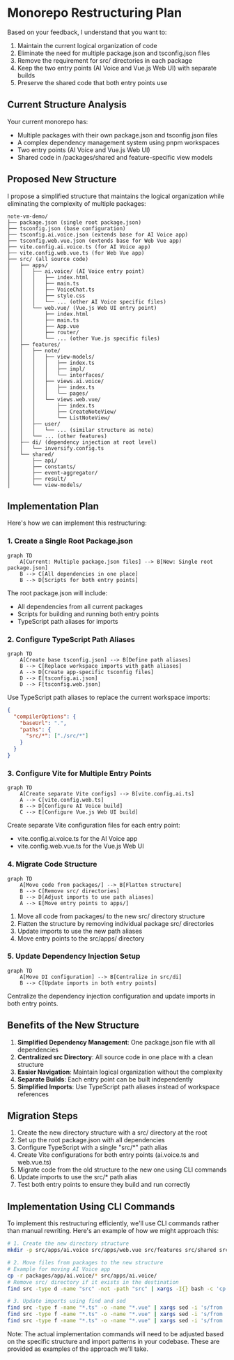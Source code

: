 # Monorepo Restructuring Plan

Based on your feedback, I understand that you want to:

1. Maintain the current logical organization of code
2. Eliminate the need for multiple package.json and tsconfig.json files
3. Remove the requirement for src/ directories in each package
4. Keep the two entry points (AI Voice and Vue.js Web UI) with separate builds
5. Preserve the shared code that both entry points use

## Current Structure Analysis

Your current monorepo has:

- Multiple packages with their own package.json and tsconfig.json files
- A complex dependency management system using pnpm workspaces
- Two entry points (AI Voice and Vue.js Web UI)
- Shared code in /packages/shared and feature-specific view models

## Proposed New Structure

I propose a simplified structure that maintains the logical organization while eliminating the complexity of multiple packages:

```
note-vm-demo/
├── package.json (single root package.json)
├── tsconfig.json (base configuration)
├── tsconfig.ai.voice.json (extends base for AI Voice app)
├── tsconfig.web.vue.json (extends base for Web Vue app)
├── vite.config.ai.voice.ts (for AI Voice app)
├── vite.config.web.vue.ts (for Web Vue app)
├── src/ (all source code)
│   ├── apps/
│   │   ├── ai.voice/ (AI Voice entry point)
│   │   │   ├── index.html
│   │   │   ├── main.ts
│   │   │   ├── VoiceChat.ts
│   │   │   ├── style.css
│   │   │   └── ... (other AI Voice specific files)
│   │   └── web.vue/ (Vue.js Web UI entry point)
│   │       ├── index.html
│   │       ├── main.ts
│   │       ├── App.vue
│   │       ├── router/
│   │       └── ... (other Vue.js specific files)
│   ├── features/
│   │   ├── note/
│   │   │   ├── view-models/
│   │   │   │   ├── index.ts
│   │   │   │   ├── impl/
│   │   │   │   └── interfaces/
│   │   │   ├── views.ai.voice/
│   │   │   │   ├── index.ts
│   │   │   │   └── pages/
│   │   │   └── views.web.vue/
│   │   │       ├── index.ts
│   │   │       ├── CreateNoteView/
│   │   │       └── ListNoteView/
│   │   ├── user/
│   │   │   └── ... (similar structure as note)
│   │   └── ... (other features)
│   ├── di/ (dependency injection at root level)
│   │   └── inversify.config.ts
│   └── shared/
│       ├── api/
│       ├── constants/
│       ├── event-aggregator/
│       ├── result/
│       └── view-models/
```

## Implementation Plan

Here's how we can implement this restructuring:

### 1. Create a Single Root Package.json

```mermaid
graph TD
    A[Current: Multiple package.json files] --> B[New: Single root package.json]
    B --> C[All dependencies in one place]
    B --> D[Scripts for both entry points]
```

The root package.json will include:

- All dependencies from all current packages
- Scripts for building and running both entry points
- TypeScript path aliases for imports

### 2. Configure TypeScript Path Aliases

```mermaid
graph TD
    A[Create base tsconfig.json] --> B[Define path aliases]
    B --> C[Replace workspace imports with path aliases]
    A --> D[Create app-specific tsconfig files]
    D --> E[tsconfig.ai.json]
    D --> F[tsconfig.web.json]
```

Use TypeScript path aliases to replace the current workspace imports:

```json
{
  "compilerOptions": {
    "baseUrl": ".",
    "paths": {
      "src/*": ["./src/*"]
    }
  }
}
```

### 3. Configure Vite for Multiple Entry Points

```mermaid
graph TD
    A[Create separate Vite configs] --> B[vite.config.ai.ts]
    A --> C[vite.config.web.ts]
    B --> D[Configure AI Voice build]
    C --> E[Configure Vue.js Web UI build]
```

Create separate Vite configuration files for each entry point:

- vite.config.ai.voice.ts for the AI Voice app
- vite.config.web.vue.ts for the Vue.js Web UI

### 4. Migrate Code Structure

```mermaid
graph TD
    A[Move code from packages/] --> B[Flatten structure]
    B --> C[Remove src/ directories]
    B --> D[Adjust imports to use path aliases]
    A --> E[Move entry points to apps/]
```

1. Move all code from packages/ to the new src/ directory structure
2. Flatten the structure by removing individual package src/ directories
3. Update imports to use the new path aliases
4. Move entry points to the src/apps/ directory

### 5. Update Dependency Injection Setup

```mermaid
graph TD
    A[Move DI configuration] --> B[Centralize in src/di]
    B --> C[Update imports in both entry points]
```

Centralize the dependency injection configuration and update imports in both entry points.

## Benefits of the New Structure

1. **Simplified Dependency Management**: One package.json file with all dependencies
2. **Centralized src Directory**: All source code in one place with a clean structure
3. **Easier Navigation**: Maintain logical organization without the complexity
4. **Separate Builds**: Each entry point can be built independently
5. **Simplified Imports**: Use TypeScript path aliases instead of workspace references

## Migration Steps

1. Create the new directory structure with a src/ directory at the root
2. Set up the root package.json with all dependencies
3. Configure TypeScript with a single "src/\*" path alias
4. Create Vite configurations for both entry points (ai.voice.ts and web.vue.ts)
5. Migrate code from the old structure to the new one using CLI commands
6. Update imports to use the src/\* path alias
7. Test both entry points to ensure they build and run correctly

## Implementation Using CLI Commands

To implement this restructuring efficiently, we'll use CLI commands rather than manual rewriting. Here's an example of how we might approach this:

```bash
# 1. Create the new directory structure
mkdir -p src/apps/ai.voice src/apps/web.vue src/features src/shared src/di

# 2. Move files from packages to the new structure
# Example for moving AI Voice app
cp -r packages/app/ai.voice/* src/apps/ai.voice/
# Remove src/ directory if it exists in the destination
find src -type d -name "src" -not -path "src" | xargs -I{} bash -c 'cp -r "{}/"* "$(dirname {})" && rm -rf "{}"'

# 3. Update imports using find and sed
find src -type f -name "*.ts" -o -name "*.vue" | xargs sed -i 's/from '\''features__/from '\''src\/features\//g'
find src -type f -name "*.ts" -o -name "*.vue" | xargs sed -i 's/from '\''shared__/from '\''src\/shared\//g'
find src -type f -name "*.ts" -o -name "*.vue" | xargs sed -i 's/from '\''di/from '\''src\/di/g'
```

Note: The actual implementation commands will need to be adjusted based on the specific structure and import patterns in your codebase. These are provided as examples of the approach we'll take.
